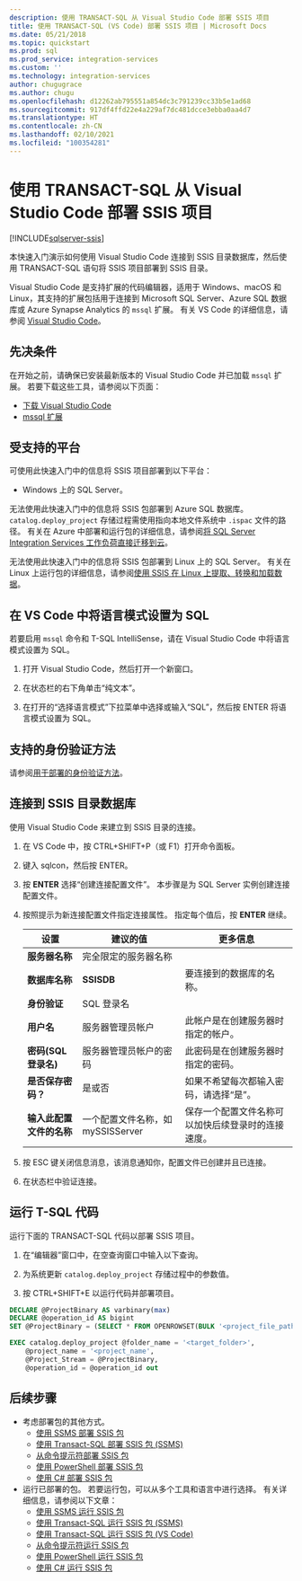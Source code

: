 ```yaml
---
description: 使用 TRANSACT-SQL 从 Visual Studio Code 部署 SSIS 项目
title: 使用 TRANSACT-SQL (VS Code) 部署 SSIS 项目 | Microsoft Docs
ms.date: 05/21/2018
ms.topic: quickstart
ms.prod: sql
ms.prod_service: integration-services
ms.custom: ''
ms.technology: integration-services
author: chugugrace
ms.author: chugu
ms.openlocfilehash: d12262ab795551a854dc3c791239cc33b5e1ad68
ms.sourcegitcommit: 917df4ffd22e4a229af7dc481dcce3ebba0aa4d7
ms.translationtype: HT
ms.contentlocale: zh-CN
ms.lasthandoff: 02/10/2021
ms.locfileid: "100354281"
---
```

# <a name="deploy-an-ssis-project-from-visual-studio-code-with-transact-sql"></a>使用 TRANSACT-SQL 从 Visual Studio Code 部署 SSIS 项目

[!INCLUDE[sqlserver-ssis](../includes/applies-to-version/sqlserver-ssis.md)]


本快速入门演示如何使用 Visual Studio Code 连接到 SSIS 目录数据库，然后使用 TRANSACT-SQL 语句将 SSIS 项目部署到 SSIS 目录。

Visual Studio Code 是支持扩展的代码编辑器，适用于 Windows、macOS 和 Linux，其支持的扩展包括用于连接到 Microsoft SQL Server、Azure SQL 数据库或 Azure Synapse Analytics 的 `mssql` 扩展。 有关 VS Code 的详细信息，请参阅 [Visual Studio Code](https://code.visualstudio.com/)。

## <a name="prerequisites"></a>先决条件

在开始之前，请确保已安装最新版本的 Visual Studio Code 并已加载 `mssql` 扩展。 若要下载这些工具，请参阅以下页面：
-   [下载 Visual Studio Code](https://code.visualstudio.com/Download)
-   [mssql 扩展](https://marketplace.visualstudio.com/items?itemName=ms-mssql.mssql)

## <a name="supported-platforms"></a>受支持的平台

可使用此快速入门中的信息将 SSIS 项目部署到以下平台：

-   Windows 上的 SQL Server。

无法使用此快速入门中的信息将 SSIS 包部署到 Azure SQL 数据库。 `catalog.deploy_project` 存储过程需使用指向本地文件系统中 `.ispac` 文件的路径。 有关在 Azure 中部署和运行包的详细信息，请参阅[将 SQL Server Integration Services 工作负荷直接迁移到云](lift-shift/ssis-azure-lift-shift-ssis-packages-overview.md)。

无法使用此快速入门中的信息将 SSIS 包部署到 Linux 上的 SQL Server。 有关在 Linux 上运行包的详细信息，请参阅[使用 SSIS 在 Linux 上提取、转换和加载数据](../linux/sql-server-linux-migrate-ssis.md)。

## <a name="set-language-mode-to-sql-in-vs-code"></a>在 VS Code 中将语言模式设置为 SQL

若要启用 `mssql` 命令和 T-SQL IntelliSense，请在 Visual Studio Code 中将语言模式设置为 SQL。

1. 打开 Visual Studio Code，然后打开一个新窗口。 

2. 在状态栏的右下角单击“纯文本”。
 
3. 在打开的“选择语言模式”下拉菜单中选择或输入“SQL”，然后按 ENTER 将语言模式设置为 SQL。 

## <a name="supported-authentication-method"></a>支持的身份验证方法

请参阅[用于部署的身份验证方法](ssis-quickstart-deploy-ssms.md#authentication-methods-for-deployment)。

## <a name="connect-to-the-ssis-catalog-database"></a>连接到 SSIS 目录数据库

使用 Visual Studio Code 来建立到 SSIS 目录的连接。

1. 在 VS Code 中，按 CTRL+SHIFT+P（或 F1）打开命令面板。

2. 键入 sqlcon，然后按 ENTER。

3. 按 **ENTER** 选择“创建连接配置文件”。 本步骤是为 SQL Server 实例创建连接配置文件。

4. 按照提示为新连接配置文件指定连接属性。 指定每个值后，按 **ENTER** 继续。 

   | 设置       | 建议的值 | 更多信息 |
   | ------------ | ------------------ | ------------------------------------------------- | 
   | **服务器名称** | 完全限定的服务器名称 |  |
   | **数据库名称** | **SSISDB** | 要连接到的数据库的名称。 |
   | **身份验证** | SQL 登录名 | |
   | **用户名** | 服务器管理员帐户 | 此帐户是在创建服务器时指定的帐户。 |
   | **密码(SQL 登录名)** | 服务器管理员帐户的密码 | 此密码是在创建服务器时指定的密码。 |
   | **是否保存密码？** | 是或否 | 如果不希望每次都输入密码，请选择“是”。 |
   | **输入此配置文件的名称** | 一个配置文件名称，如 mySSISServer | 保存一个配置文件名称可以加快后续登录时的连接速度。 | 

5. 按 ESC 键关闭信息消息，该消息通知你，配置文件已创建并且已连接。

6. 在状态栏中验证连接。

## <a name="run-the-t-sql-code"></a>运行 T-SQL 代码
运行下面的 TRANSACT-SQL 代码以部署 SSIS 项目。

1. 在“编辑器”窗口中，在空查询窗口中输入以下查询。

2. 为系统更新 `catalog.deploy_project` 存储过程中的参数值。

3. 按 CTRL+SHIFT+E 以运行代码并部署项目。

```sql
DECLARE @ProjectBinary AS varbinary(max)
DECLARE @operation_id AS bigint
SET @ProjectBinary = (SELECT * FROM OPENROWSET(BULK '<project_file_path>.ispac', SINGLE_BLOB) AS BinaryData)

EXEC catalog.deploy_project @folder_name = '<target_folder>',
    @project_name = '<project_name',
    @Project_Stream = @ProjectBinary,
    @operation_id = @operation_id out
```

## <a name="next-steps"></a>后续步骤
- 考虑部署包的其他方式。
    - [使用 SSMS 部署 SSIS 包](./ssis-quickstart-deploy-ssms.md)
    - [使用 Transact-SQL 部署 SSIS 包 (SSMS)](./ssis-quickstart-deploy-tsql-ssms.md)
    - [从命令提示符部署 SSIS 包](./ssis-quickstart-deploy-cmdline.md)
    - [使用 PowerShell 部署 SSIS 包](ssis-quickstart-deploy-powershell.md)
    - [使用 C# 部署 SSIS 包](./ssis-quickstart-deploy-dotnet.md) 
- 运行已部署的包。 若要运行包，可以从多个工具和语言中进行选择。 有关详细信息，请参阅以下文章：
    - [使用 SSMS 运行 SSIS 包](./ssis-quickstart-run-ssms.md)
    - [使用 Transact-SQL 运行 SSIS 包 (SSMS)](./ssis-quickstart-run-tsql-ssms.md)
    - [使用 Transact-SQL 运行 SSIS 包 (VS Code)](ssis-quickstart-run-tsql-vscode.md)
    - [从命令提示符运行 SSIS 包](./ssis-quickstart-run-cmdline.md)
    - [使用 PowerShell 运行 SSIS 包](ssis-quickstart-run-powershell.md)
    - [使用 C# 运行 SSIS 包](./ssis-quickstart-run-dotnet.md) 
